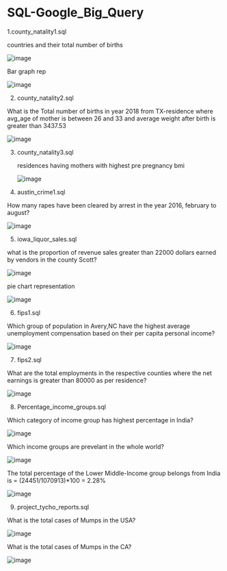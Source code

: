 # SQL-Google_Big_Query

1.county_natality1.sql

countries and their total number of births

![image](https://user-images.githubusercontent.com/100765828/156346410-dd4bc0bd-7d22-4ee8-a5a3-fd3942e8c316.png)

Bar graph rep 

![image](https://user-images.githubusercontent.com/100765828/156347053-c0b6e88e-9da2-438c-8838-90347973810f.png)

2. county_natality2.sql

What is the Total number of births in year 2018 from TX-residence  where avg_age of mother is between 26 and 33 and 
average weight after birth is greater than 3437.53

![image](https://user-images.githubusercontent.com/100765828/156561906-f8a5faf7-d037-48aa-afbb-a9f8cf6a4654.png)

3. county_natality3.sql

   residences having mothers with highest pre pregnancy bmi
   
   ![image](https://user-images.githubusercontent.com/100765828/156555666-4fefb4bd-ea62-4963-a544-1f21b612ae02.png)

4. austin_crime1.sql

 How many rapes have been cleared by arrest in the year 2016, february to august?

![image](https://user-images.githubusercontent.com/100765828/156587338-9f88f431-a7db-4f94-a501-07b34d391dd5.png)

5. iowa_liquor_sales.sql

what is the proportion of revenue sales greater than 22000 dollars earned by vendors in the county Scott?

![image](https://user-images.githubusercontent.com/100765828/156631026-d0c09531-36db-4b6c-9ca5-edd7843e4bce.png)

pie chart representation

![image](https://user-images.githubusercontent.com/100765828/156631118-0e593f39-b3d9-476c-825b-030e3b7b5281.png)

6. fips1.sql

Which group of population in Avery,NC have the highest average unemployment compensation based on their per capita personal income?

![image](https://user-images.githubusercontent.com/100765828/156719917-eb0318b3-ecac-46fe-aa3a-b35b6fbf028f.png)

7. fips2.sql

What are the total employments in the respective counties where the net earnings is greater than 80000 as per residence?

![image](https://user-images.githubusercontent.com/100765828/156729917-be255511-26fe-44a6-8f69-345f6183fdef.png)

8. Percentage_income_groups.sql

Which category of income group has highest percentage in India?

![image](https://user-images.githubusercontent.com/100765828/156760969-d33daa1d-4f30-4c05-9008-97fd7e07bffa.png)

Which income groups are prevelant in the whole world?

![image](https://user-images.githubusercontent.com/100765828/156761028-3876d3fc-c98b-4f44-858e-648aa1777609.png)

The total percentage of the Lower Middle-Income group belongs from India is = (24451/1070913)*100 = 2.28%

![image](https://user-images.githubusercontent.com/100765828/156761146-1fbc59cf-17e8-426b-ba68-1dbb08f64543.png)

9. project_tycho_reports.sql

What is the total cases of Mumps in the USA?

![image](https://user-images.githubusercontent.com/100765828/156872923-e951ac0e-ada9-48b4-8993-16754da0192f.png)

What is the total cases of Mumps in the CA?

![image](https://user-images.githubusercontent.com/100765828/156872956-0afbf8b1-1748-4f0e-b48c-77ac357c4bf0.png)







